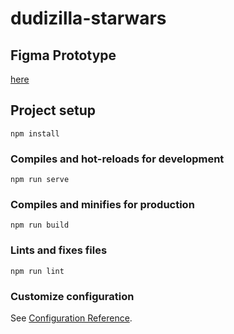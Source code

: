 # dudizilla-starwars

## Figma Prototype

[here](https://www.figma.com/file/5e0sECPXa5Y0s9OZHinhwW/Untitled?node-id=0%3A1)

## Project setup
```
npm install
```

### Compiles and hot-reloads for development
```
npm run serve
```

### Compiles and minifies for production
```
npm run build
```

### Lints and fixes files
```
npm run lint
```

### Customize configuration
See [Configuration Reference](https://cli.vuejs.org/config/).
